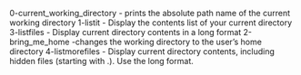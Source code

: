 0-current_working_directory - prints the absolute path name of the current working directory
1-listit - Display the contents list of your current directory
3-listfiles - Display current directory contents in a long format
2-bring_me_home -changes the working directory to the user’s home directory
4-listmorefiles - Display current directory contents, including hidden files (starting with .). Use the long format.
